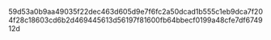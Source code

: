 59d53a0b9aa49035f22dec463d605d9e7f6fc2a50dcad1b555c1eb9dca7f204f28c18603cd6b2d469445613d56197f81600fb64bbecf0199a48cfe7df674912d
